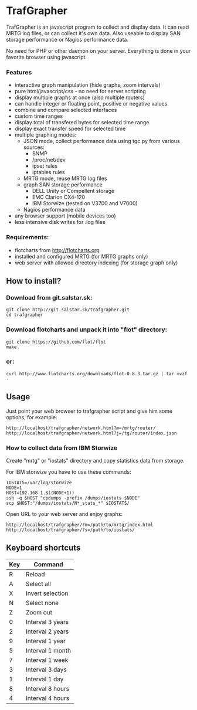 TrafGrapher
===========

TrafGrapher is an javascript program to collect and display data.
It can read MRTG log files, or can collect it's own data.
Also useable to display SAN storage performance or Nagios performance data.

No need for PHP or other daemon on your server. Everything is done in your
favorite browser using javascript.

### Features

* interactive graph manipulation (hide graphs, zoom intervals)
* pure html/javascript/css - no need for server scripting
* display multiple graphs at once (also multiple routers)
* can handle integer or floating point, positive or negative values
* combine and compare selected interfaces
* custom time ranges
* display total of transfered bytes for selected time range
* display exact transfer speed for selected time
* multiple graphing modes:
  * JSON mode, collect performance data using tgc.py from various sources:
     * SNMP
     * /proc/net/dev
     * ipset rules
     * iptables rules
  * MRTG mode, reuse MRTG log files
  * graph SAN storage performance
     * DELL Unity or Compellent storage
     * EMC Clarion CX4-120
     * IBM Storwize (tested on V3700 and V7000)
  * Nagios performance data
* any browser support (mobile devices too)
* less intensive disk writes for .log files

### Requirements:

* flotcharts from http://flotcharts.org
* installed and configured MRTG (for MRTG graphs only)
* web server with allowed directory indexing (for storage graph only)

How to install?
---------------

### Download from git.salstar.sk:

```
git clone http://git.salstar.sk/trafgrapher.git
cd trafgrapher
```

### Download flotcharts and unpack it into "flot" directory:
```
git clone https://github.com/flot/flot
make
```
### or:
```
curl http://www.flotcharts.org/downloads/flot-0.8.3.tar.gz | tar xvzf -
```

Usage
-----

Just point your web browser to trafgrapher script and give him some options,
for example:

`http://localhost/trafgrapher/network.html?m=/mrtg/router/`  
`http://localhost/trafgrapher/network.html?j=/tg/router/index.json`

### How to collect data from IBM Storwize

Create "mrtg" or "iostats" directory and copy statistics data from storage.

For IBM storwize you have to use these commands:
```
IOSTATS=/var/log/storwize
NODE=1
HOST=192.168.1.$((NODE+1))
ssh -q $HOST "cpdumps -prefix /dumps/iostats $NODE"
scp $HOST:"/dumps/iostats/N*_stats_*" $IOSTATS/
```
Open URL to your web server and enjoy graphs:
```
http://localhost/trafgrapher/?m=/path/to/mrtg/index.html
http://localhost/trafgrapher/?s=/path/to/iostats/
```

Keyboard shortcuts
------------------

| Key  | Command
| ---- | -----------------------------------------
| R    | Reload
| A    | Select all
| X    | Invert selection
| N    | Select none
| Z    | Zoom out
| 0    | Interval 3 years
| 2    | Interval 2 years
| 9    | Interval 1 year
| 5    | Interval 1 month
| 7    | Interval 1 week
| 3    | Interval 3 days
| 1    | Interval 1 day
| 8    | Interval 8 hours
| 4    | Interval 4 hours
